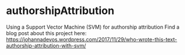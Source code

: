 # authorshipAttribution
Using a Support Vector Machine (SVM) for authorship attribution
Find a blog post about this project here: https://johannadevos.wordpress.com/2017/11/29/who-wrote-this-text-authorship-attribution-with-svm/
